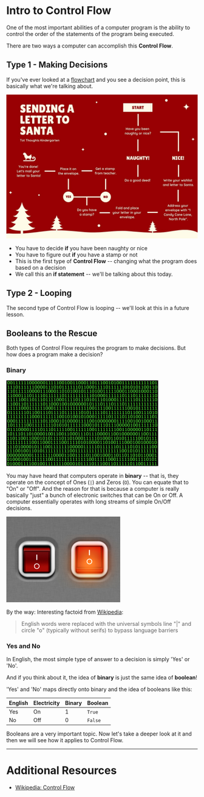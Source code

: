 # Intro to Control Flow

One of the most important abilities of a computer program is the ability to control the order of the statements of the program being executed.

There are two ways a computer can accomplish this **Control Flow**.

## Type 1 - Making Decisions

If you've ever looked at a [flowchart](https://en.wikipedia.org/wiki/Flowchart) and you see a decision point, this is basically what we're talking about.

<img src="assets/santa_flowchart.jpg" width="600">

* You have to decide **if** you have been naughty or nice
* You have to figure out **if** you have a stamp or not
* This is the first type of **Control Flow** -- changing what the program does based on a decision
* We call this an **if statement** -- we'll be talking about this today.

## Type 2 - Looping

The second type of Control Flow is looping -- we'll look at this in a future lesson.

<!--
Consider the following recipe for _**French Toast à la GA**_.

<img src="assets/french_toast.jpg" width="300">

1. Dip the bread in eggs
2. If the bread is thicker, dip the bread again until it's soaked through
3. Pan fry for 3 minutes
4. Check if the bread is brown on the bottom. If not, keep frying the bread until it's brown
5. Flip the bread
6. Repeat steps 3 and 4
7. Serve and Enjoy!

Have you ever seen a recipe that requires a step to be possibly repeated?

* You have to decide **if** the bread is thick, and then dip it again
* You have to decide **if** the bread is brown on the bottom, and keep cooking it **until** the bread is brown
* You have to **repeat** steps 3 and 4
* This is the second type of **Control Flow** -- possibly repeating steps based on a decision
* We call these **loops**
-->

## Booleans to the Rescue

Both types of Control Flow requires the program to make decisions. But how does a program make a decision?

### Binary

<img src="assets/binary.jpg" width="400">

You may have heard that computers operate in **binary** -- that is, they operate on the concept of Ones (`|`) and Zeros (`O`). You can equate that to "On" or "Off". And the reason for that is because a computer is really basically "just" a bunch of electronic switches that can be On or Off. A computer essentially operates with long streams of simple On/Off decisions.

<img src="assets/offon.png" width="300">

By the way: Interesting factoid from [Wikipedia](https://en.wikipedia.org/wiki/Power_symbol#cite_note-berkreport-1):

> English words were replaced with the universal symbols line "|" and circle "o" (typically without serifs) to bypass language barriers

### Yes and No

In English, the most simple type of answer to a decision is simply 'Yes' or 'No'.

And if you think about it, the idea of **binary** is just the same idea of **boolean**!

'Yes' and 'No' maps directly onto binary and the idea of booleans like this:

| English | Electricity | Binary | Boolean |
| --- | --- |--- | --- |
| Yes | On | 1 | `True` |
| No | Off | 0 | `False` |

Booleans are a very important topic. Now let's take a deeper look at it and then we will see how it applies to Control Flow.

---

# Additional Resources

* [Wikipedia: Control Flow](https://en.wikipedia.org/wiki/Control_flow)
